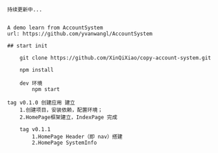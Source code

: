 ####

	持续更新中...
	

	A demo learn from AccountSystem
	url: https://github.com/yvanwangl/AccountSystem

	## start init

		git clone https://github.com/XinQiXiao/copy-account-system.git

		npm install 

		dev 环境
			npm start

	tag v0.1.0 创建应用 建立
		1.创建项目，安装依赖，配置环境；
		2.HomePage框架建立，IndexPage 完成

		tag v0.1.1 
			1.HomePage Header（即 nav）搭建
			2.HomePage SystemInfo 